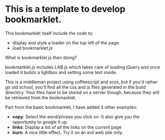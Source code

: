 This is a template to develop bookmarklet.
==========================================

This bookmarklet itself include the code to:
-   display and style a loader on the top left of the page
-   load bookmarklet.js

What is bookmarklet.js then doing?

bookmarklet.js includes LAB.js which takes care of loading jQuery and once loaded it builds a lightbox and setting some text inside.

This is a middleman project using coffeescript and scss, but if you'd rather go old school, you'll find all the css and js files generated in the build directory. Your files have to be stored on a server though, because they will be retrieved from the bookmarklet.

Part from the basic bookmarklet, I have added 3 other examples:
-   **copy**: Select the word/phrase you click on. It also give you the opportunity to google it up.
-   **links**: Display a list of all the links on the current page
-   **burn**: A nice little effect. Try it on an evil web site only.